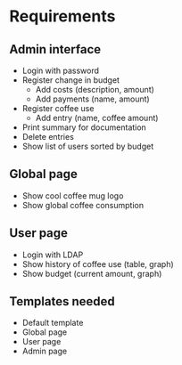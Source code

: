 
# Requirements

## Admin interface

 - Login with password
 - Register change in budget
     - Add costs (description, amount)
     - Add payments (name, amount)
 - Register coffee use
     - Add entry (name, coffee amount)
 - Print summary for documentation
 - Delete entries
 - Show list of users sorted by budget

## Global page

 - Show cool coffee mug logo
 - Show global coffee consumption

## User page

 - Login with LDAP
 - Show history of coffee use (table, graph)
 - Show budget (current amount, graph)

## Templates needed
 - Default template
 - Global page
 - User page
 - Admin page
